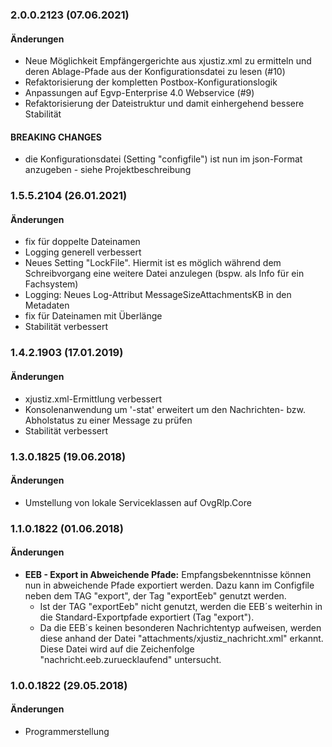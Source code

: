 
<a name="2.0.0.2123"></a>

### 2.0.0.2123 (07.06.2021)

#### &Auml;nderungen

* Neue Möglichkeit Empfängergerichte aus xjustiz.xml zu ermitteln und deren Ablage-Pfade aus der Konfigurationsdatei zu lesen (#10)
* Refaktorisierung der kompletten Postbox-Konfigurationslogik
* Anpassungen auf Egvp-Enterprise 4.0 Webservice (#9)
* Refaktorisierung der Dateistruktur und damit einhergehend bessere Stabilität

#### BREAKING CHANGES

* die Konfigurationsdatei (Setting "configfile") ist nun im json-Format anzugeben - siehe Projektbeschreibung

### 1.5.5.2104 (26.01.2021)

#### &Auml;nderungen

* fix für doppelte Dateinamen
* Logging generell verbessert
* Neues Setting "LockFile". Hiermit ist es möglich während dem Schreibvorgang eine weitere Datei anzulegen (bspw. als Info für ein Fachsystem)
* Logging: Neues Log-Attribut MessageSizeAttachmentsKB in den Metadaten
* fix für Dateinamen mit Überlänge
* Stabilität verbessert

### 1.4.2.1903 (17.01.2019)

#### &Auml;nderungen

* xjustiz.xml-Ermittlung verbessert
* Konsolenanwendung um '-stat' erweitert um den Nachrichten- bzw. Abholstatus zu einer Message zu prüfen
* Stabilität verbessert

### 1.3.0.1825 (19.06.2018)

#### &Auml;nderungen

* Umstellung von lokale Serviceklassen auf OvgRlp.Core 

### 1.1.0.1822 (01.06.2018)

#### &Auml;nderungen

* __EEB - Export in Abweichende Pfade:__ Empfangsbekenntnisse können nun in abweichende Pfade exportiert werden. Dazu kann im Configfile neben dem TAG "export", der Tag "exportEeb" genutzt werden. 
  * Ist der TAG "exportEeb" nicht genutzt, werden die EEB´s weiterhin in die Standard-Exportpfade exportiert (Tag "export").
  * Da die EEB´s keinen besonderen Nachrichtentyp aufweisen, werden diese anhand der Datei "attachments/xjustiz_nachricht.xml" erkannt. Diese Datei wird auf die Zeichenfolge "nachricht.eeb.zuruecklaufend" untersucht.

### 1.0.0.1822 (29.05.2018)

#### &Auml;nderungen

* Programmerstellung
